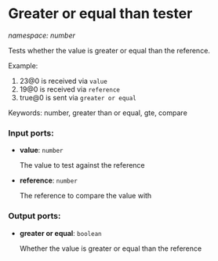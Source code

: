 # Greater or equal than tester

_namespace: number_

Tests whether the value is greater or equal than the reference.

Example:

1. 23@0 is received via `value`
2. 19@0 is received via `reference`
3. true@0 is sent via `greater or equal`

Keywords: number, greater than or equal, gte, compare

### Input ports:

* __value__: ` number `

    The value to test against the reference


* __reference__: ` number `

    The reference to compare the value with

### Output ports:

* __greater or equal__: ` boolean `

    Whether the value is greater or equal than the reference

